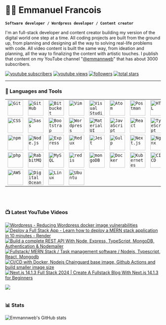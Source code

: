 # 🏄‍♂️ Emmanuel Francois

**`Software developer / Wordpress developer / Content creator`**

I'm an full-stack developer and content creator building my version of the digital world one step at a time. All coding projects are built from the ground up, from planning and designing all the way to solving real-life problems with code. All video content is built the same way, from ideation and planning, all the way to finalizing the content with artistic touches. I publish that content on my YouTube channel "[@emmannweb][youtube]" that has about 3000 subscribers.

   <p align="left">
      <a href="https://www.youtube.com/@emmannweb?sub_confirmation=1">
         <img alt="youtube subscribers" title="Subscribe to my YouTube channel" src="https://custom-icon-badges.demolab.com/youtube/channel/subscribers/UCwh7ee4f3OlHw7WhceG1q_Q?color=%23E05D44&label=SUBSCRIBE&logo=video&logoColor=white&style=for-the-badge&labelColor=CE4630"/></a> 
      <a href="https://www.youtube.com/@emmannweb?sub_confirmation=1">
         <img alt="youtube views" title="YouTube views" src="https://custom-icon-badges.demolab.com/youtube/channel/views/UCwh7ee4f3OlHw7WhceG1q_Q?color=%23E1AD0E&logo=eye&logoColor=white&style=for-the-badge&labelColor=C79600"/></a> 
      <a href="https://github.com/emmannweb?tab=followers">
         <img alt="followers" title="Follow me on Github" src="https://custom-icon-badges.demolab.com/github/followers/emmannweb?color=236ad3&labelColor=1155ba&style=for-the-badge&logo=person-add&label=Follow&logoColor=white"/></a>
      <a href="https://github.com/emmannweb?tab=repositories&sort=stargazers">
         <img alt="total stars" title="Total stars on GitHub" src="https://custom-icon-badges.demolab.com/github/stars/emmannweb?color=55960c&style=for-the-badge&labelColor=488207&logo=star"/></a>
   </p>

---

### 🧰 Languages and Tools

<div align="left">
	<table>
		<tr>
			<td><code><img width="50" src="https://user-images.githubusercontent.com/25181517/192108372-f71d70ac-7ae6-4c0d-8395-51d8870c2ef0.png" alt="Git" title="Git"/></code></td>
			<td><code><img width="50" src="https://user-images.githubusercontent.com/25181517/192108374-8da61ba1-99ec-41d7-80b8-fb2f7c0a4948.png" alt="GitHub" title="GitHub"/></code></td>
			<td><code><img width="50" src="https://user-images.githubusercontent.com/25181517/192108375-268c35e6-ab26-44b2-88bf-e3121a4e5083.png" alt="Bitbucket" title="Bitbucket"/></code></td>
			<td><code><img width="50" src="https://user-images.githubusercontent.com/25181517/192108889-232b3431-a585-4b36-a62d-9078bd3641d9.png" alt="Vim" title="Vim"/></code></td>
			<td><code><img width="50" src="https://user-images.githubusercontent.com/25181517/192108891-d86b6220-e232-423a-bf5f-90903e6887c3.png" alt="Visual Studio Code" title="Visual Studio Code"/></code></td>
			<td><code><img width="50" src="https://user-images.githubusercontent.com/25181517/190887571-ddd87d6e-77f8-41e7-b755-9b6d68e4fab7.png" alt="Atom" title="Atom"/></code></td>
			<td><code><img width="50" src="https://user-images.githubusercontent.com/25181517/192109061-e138ca71-337c-4019-8d42-4792fdaa7128.png" alt="Postman" title="Postman"/></code></td>
			<td><code><img width="50" src="https://user-images.githubusercontent.com/25181517/192158954-f88b5814-d510-4564-b285-dff7d6400dad.png" alt="HTML" title="HTML"/></code></td>
		</tr>
		<tr>
			<td><code><img width="50" src="https://user-images.githubusercontent.com/25181517/183898674-75a4a1b1-f960-4ea9-abcb-637170a00a75.png" alt="CSS" title="CSS"/></code></td>
			<td><code><img width="50" src="https://user-images.githubusercontent.com/25181517/192158956-48192682-23d5-4bfc-9dfb-6511ade346bc.png" alt="Sass" title="Sass"/></code></td>
			<td><code><img width="50" src="https://user-images.githubusercontent.com/25181517/183898054-b3d693d4-dafb-4808-a509-bab54cf5de34.png" alt="Bootstrap" title="Bootstrap"/></code></td>
			<td><code><img width="50" src="https://user-images.githubusercontent.com/25181517/192158957-b1256181-356c-46a3-beb9-487af08a6266.png" alt="Wordpress" title="Wordpress"/></code></td>
			<td><code><img width="50" src="https://user-images.githubusercontent.com/25181517/189716630-fe6c084c-6c66-43af-aa49-64c8aea4a5c2.png" alt="Material UI" title="Material UI"/></code></td>
			<td><code><img width="50" src="https://user-images.githubusercontent.com/25181517/117447155-6a868a00-af3d-11eb-9cfe-245df15c9f3f.png" alt="JavaScript" title="JavaScript"/></code></td>
			<td><code><img width="50" src="https://user-images.githubusercontent.com/25181517/183897015-94a058a6-b86e-4e42-a37f-bf92061753e5.png" alt="React" title="React"/></code></td>
			<td><code><img width="50" src="https://user-images.githubusercontent.com/25181517/183890598-19a0ac2d-e88a-4005-a8df-1ee36782fde1.png" alt="TypeScript" title="TypeScript"/></code></td>
		</tr>
		<tr>
			<td><code><img width="50" src="https://user-images.githubusercontent.com/25181517/121401671-49102800-c959-11eb-9f6f-74d49a5e1774.png" alt="npm" title="npm"/></code></td>
			<td><code><img width="50" src="https://user-images.githubusercontent.com/25181517/183568594-85e280a7-0d7e-4d1a-9028-c8c2209e073c.png" alt="Node.js" title="Node.js"/></code></td>
			<td><code><img width="50" src="https://user-images.githubusercontent.com/25181517/183859966-a3462d8d-1bc7-4880-b353-e2cbed900ed6.png" alt="Express" title="Express"/></code></td>
			<td><code><img width="50" src="https://user-images.githubusercontent.com/25181517/187896150-cc1dcb12-d490-445c-8e4d-1275cd2388d6.png" alt="Redux" title="Redux"/></code></td>
			<td><code><img width="50" src="https://user-images.githubusercontent.com/25181517/187955005-f4ca6f1a-e727-497b-b81b-93fb9726268e.png" alt="Jest" title="Jest"/></code></td>
			<td><code><img width="50" src="https://github.com/marwin1991/profile-technology-icons/assets/136815194/c49c6dbd-992a-4f14-9cf4-ff40cb5344ed" alt="Gulp" title="Gulp"/></code></td>
			<td><code><img width="50" src="https://github.com/marwin1991/profile-technology-icons/assets/136815194/5f8c622c-c217-4649-b0a9-7e0ee24bd704" alt="Next.js" title="Next.js"/></code></td>
			<td><code><img width="50" src="https://user-images.githubusercontent.com/25181517/183345125-9a7cd2e6-6ad6-436f-8490-44c903bef84c.png" alt="Nginx" title="Nginx"/></code></td>
		</tr>
		<tr>
			<td><code><img width="50" src="https://user-images.githubusercontent.com/25181517/183570228-6a040b9f-3ddf-47a2-a201-743121dac664.png" alt="php" title="php"/></code></td>
			<td><code><img width="50" src="https://github.com/marwin1991/profile-technology-icons/assets/136815194/50342602-8025-4030-b492-550f2eaa4073" alt="RabbitMQ" title="RabbitMQ"/></code></td>
			<td><code><img width="50" src="https://user-images.githubusercontent.com/25181517/183896128-ec99105a-ec1a-4d85-b08b-1aa1620b2046.png" alt="MySQL" title="MySQL"/></code></td>
			<td><code><img width="50" src="https://user-images.githubusercontent.com/25181517/182884894-d3fa6ee0-f2b4-4960-9961-64740f533f2a.png" alt="redis" title="redis"/></code></td>
			<td><code><img width="50" src="https://user-images.githubusercontent.com/25181517/182884177-d48a8579-2cd0-447a-b9a6-ffc7cb02560e.png" alt="mongoDB" title="mongoDB"/></code></td>
			<td><code><img width="50" src="https://user-images.githubusercontent.com/25181517/117207330-263ba280-adf4-11eb-9b97-0ac5b40bc3be.png" alt="Docker" title="Docker"/></code></td>
			<td><code><img width="50" src="https://user-images.githubusercontent.com/25181517/182534006-037f08b5-8e7b-4e5f-96b6-5d2a5558fa85.png" alt="Kubernetes" title="Kubernetes"/></code></td>
			<td><code><img width="50" src="https://user-images.githubusercontent.com/25181517/183868728-b2e11072-00a5-47e2-8a4e-4ebbb2b8c554.png" alt="CI/CD" title="CI/CD"/></code></td>
		</tr>
		<tr>
			<td><code><img width="50" src="https://user-images.githubusercontent.com/25181517/183896132-54262f2e-6d98-41e3-8888-e40ab5a17326.png" alt="AWS" title="AWS"/></code></td>
			<td><code><img width="50" src="https://github.com/user-attachments/assets/f3bee16b-3609-489f-9445-d08c0a52468b" alt="Digital Ocean" title="Digital Ocean"/></code></td>
			<td><code><img width="50" src="https://github.com/marwin1991/profile-technology-icons/assets/76662862/2481dc48-be6b-4ebb-9e8c-3b957efe69fa" alt="Linux" title="Linux"/></code></td>
			<td><code><img width="50" src="https://user-images.githubusercontent.com/25181517/186884153-99edc188-e4aa-4c84-91b0-e2df260ebc33.png" alt="Ubuntu" title="Ubuntu"/></code></td>
		</tr>
	</table>
</div>
<br />

#

### 📺 Latest YouTube Videos

<!-- BEGIN YOUTUBE-CARDS -->

[![Wordpress -  Reducing Wordpress docker image vulnerabilities](https://ytcards.demolab.com/?id=fS6BzC0A_MA&title=Wordpress+-++Reducing+Wordpress+docker+image+vulnerabilities&lang=en&timestamp=1727121002&background_color=%230d1117&title_color=%23ffffff&stats_color=%23dedede&max_title_lines=1&width=250&border_radius=5 "Wordpress -  Reducing Wordpress docker image vulnerabilities")](https://www.youtube.com/watch?v=fS6BzC0A_MA)
[![Deploy a Full Stack App - Learn how to deploy a MERN stack application in 10 minutes - Render](https://ytcards.demolab.com/?id=OYHuTllEoEI&title=Deploy+a+Full+Stack+App+-+Learn+how+to+deploy+a+MERN+stack+application+in+10+minutes+-+Render&lang=en&timestamp=1724959657&background_color=%230d1117&title_color=%23ffffff&stats_color=%23dedede&max_title_lines=1&width=250&border_radius=5 "Deploy a Full Stack App - Learn how to deploy a MERN stack application in 10 minutes - Render")](https://www.youtube.com/watch?v=OYHuTllEoEI)
[![Build a complete REST API With Node, Express, TypeScript,  MongoDB, Authentication & Nodemailer](https://ytcards.demolab.com/?id=3-nz10akg5w&title=Build+a+complete+REST+API+With+Node%2C+Express%2C+TypeScript%2C++MongoDB%2C+Authentication+%26+Nodemailer&lang=en&timestamp=1721859443&background_color=%230d1117&title_color=%23ffffff&stats_color=%23dedede&max_title_lines=1&width=250&border_radius=5 "Build a complete REST API With Node, Express, TypeScript,  MongoDB, Authentication & Nodemailer")](https://www.youtube.com/watch?v=3-nz10akg5w)
[![Fullstack/ MERN Stack / Task management software  / Nodejs, Typescript, React, Mongodb](https://ytcards.demolab.com/?id=E_tP-Piwyqc&title=Fullstack%2F+MERN+Stack+%2F+Task+management+software++%2F+Nodejs%2C+Typescript%2C+React%2C+Mongodb&lang=en&timestamp=1720792267&background_color=%230d1117&title_color=%23ffffff&stats_color=%23dedede&max_title_lines=1&width=250&border_radius=5 "Fullstack/ MERN Stack / Task management software  / Nodejs, Typescript, React, Mongodb")](https://www.youtube.com/watch?v=E_tP-Piwyqc)
[![CI/CD with Docker, Nodejs Chainguard base image, Github Actions and build  smaller image size](https://ytcards.demolab.com/?id=UC3ZJx4-mwA&title=CI%2FCD+with+Docker%2C+Nodejs+Chainguard+base+image%2C+Github+Actions+and+build++smaller+image+size&lang=en&timestamp=1714401053&background_color=%230d1117&title_color=%23ffffff&stats_color=%23dedede&max_title_lines=1&width=250&border_radius=5 "CI/CD with Docker, Nodejs Chainguard base image, Github Actions and build  smaller image size")](https://www.youtube.com/watch?v=UC3ZJx4-mwA)
[![Next.js 14.1.3  Full Stack 2024  |  Create A Fullstack Blog With Next.js 14.1.3 for Beginners](https://ytcards.demolab.com/?id=959U-B2LlK4&title=Next.js+14.1.3++Full+Stack+2024++%7C++Create+A+Fullstack+Blog+With+Next.js+14.1.3+for+Beginners&lang=en&timestamp=1710772305&background_color=%230d1117&title_color=%23ffffff&stats_color=%23dedede&max_title_lines=1&width=250&border_radius=5 "Next.js 14.1.3  Full Stack 2024  |  Create A Fullstack Blog With Next.js 14.1.3 for Beginners")](https://www.youtube.com/watch?v=959U-B2LlK4)

<!-- END YOUTUBE-CARDS -->

[<img src="https://custom-icon-badges.demolab.com/badge/-Subscribe%20For%20More-red?style=for-the-badge&logo=video&logoColor=white"/>](https://www.youtube.com/@emmannweb?sub_confirmation=1)

#

### 📊 Stats

![Emmannweb's GitHub stats](https://github-readme-stats.vercel.app/api?username=emmannweb&show_icons=true&theme=gruvbox)

<!-- ![GitHub Streak](https://streak-stats.demolab.com?user=emmannweb&theme=gruvbox&border_radius=4.5) -->

#

[website]: webtechbloginc.com
[youtube]: https://youtube.com/@emmannweb
